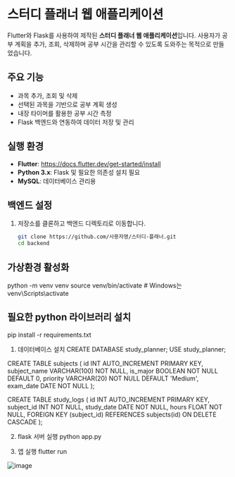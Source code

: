 


# 스터디 플래너 웹 애플리케이션

Flutter와 Flask를 사용하여 제작된 **스터디 플래너 웹 애플리케이션**입니다. 사용자가 공부 계획을 추가, 조회, 삭제하며 공부 시간을 관리할 수 있도록 도와주는 목적으로 만들었습니다.

## 주요 기능
- 과목 추가, 조회 및 삭제
- 선택된 과목을 기반으로 공부 계획 생성
- 내장 타이머를 활용한 공부 시간 측정
- Flask 백엔드와 연동하여 데이터 저장 및 관리

## 실행 환경
- **Flutter**: https://docs.flutter.dev/get-started/install
- **Python 3.x**: Flask 및 필요한 의존성 설치 필요
- **MySQL**: 데이터베이스 관리용

## 백엔드 설정
1. 저장소를 클론하고 백엔드 디렉토리로 이동합니다.
   ```bash
   git clone https://github.com/사용자명/스터디-플래너.git
   cd backend

## 가상환경 활성화
python -m venv venv
source venv/bin/activate  # Windows는 venv\Scripts\activate

## 필요한 python 라이브러리 설치
pip install -r requirements.txt




1. 데이터베이스 설치
CREATE DATABASE study_planner;
USE study_planner;

CREATE TABLE subjects (
    id INT AUTO_INCREMENT PRIMARY KEY,
    subject_name VARCHAR(100) NOT NULL,
    is_major BOOLEAN NOT NULL DEFAULT 0,
    priority VARCHAR(20) NOT NULL DEFAULT 'Medium',
    exam_date DATE NOT NULL
);

CREATE TABLE study_logs (
    id INT AUTO_INCREMENT PRIMARY KEY,
    subject_id INT NOT NULL,
    study_date DATE NOT NULL,
    hours FLOAT NOT NULL,
    FOREIGN KEY (subject_id) REFERENCES subjects(id) ON DELETE CASCADE
);

2. flask 서버 실행
   python app.py

3. 앱 실행
   flutter run






![image](https://github.com/user-attachments/assets/045552e4-fad7-4fea-a4e5-b6377fe325df)

